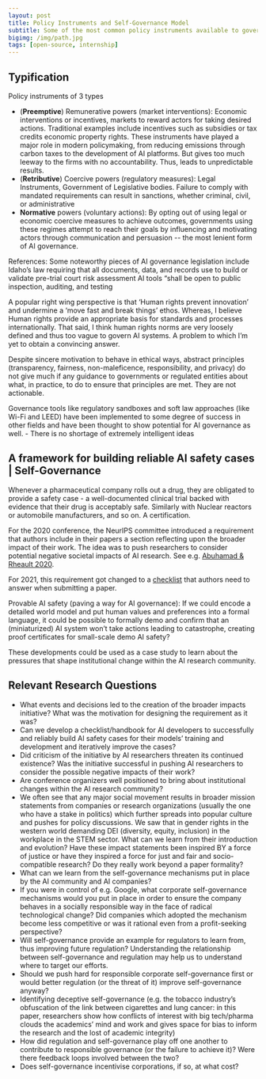 ```yaml
---
layout: post
title: Policy Instruments and Self-Governance Model
subtitle: Some of the most common policy instruments available to governments and society that could aid AI governance - preemptive and retributive
bigimg: /img/path.jpg
tags: [open-source, internship]
---
```


## Typification

Policy instruments of 3 types 

- (**Preemptive**) Remunerative powers (market interventions): Economic interventions or incentives, markets to reward actors for taking desired actions. Traditional examples include incentives such as subsidies or tax credits economic property rights. These instruments have played a major role in modern policymaking, from reducing emissions through carbon taxes to the development of AI platforms. But gives too much leeway to the firms with no accountability. Thus, leads to unpredictable results.
- (**Retributive**) Coercive powers (regulatory measures): Legal Instruments, Government of Legislative bodies. Failure to comply with mandated requirements can result in sanctions, whether criminal, civil, or administrative
- **Normative** powers (voluntary actions): By opting out of using legal or economic coercive measures to achieve outcomes, governments using these regimes attempt to reach their goals by influencing and motivating actors through communication and persuasion -- the most lenient form of AI governance.

References: Some noteworthy pieces of AI governance legislation include Idaho’s law requiring that all documents, data, and records use to build or validate pre-trial court risk assessment AI tools “shall be open to public inspection, auditing, and testing

A popular right wing perspective is that ‘Human rights prevent innovation’ and undermine a ‘move fast and break things’ ethos. Whereas, I believe Human rights provide an appropriate basis for standards and processes internationally. That said, I think human rights norms are very loosely defined and thus too vague to govern AI systems. A problem to which I’m yet to obtain a convincing answer.

Despite sincere motivation to behave in ethical ways, abstract principles (transparency, fairness, non-maleficence, responsibility, and privacy) do not give much if any guidance to governments or regulated entities about what, in practice, to do to ensure that principles are met. They are not actionable.

Governance tools like regulatory sandboxes and soft law approaches (like Wi-Fi and LEED) have been implemented to some degree of success in other fields and have been thought to show potential for AI governance as well. - There is no shortage of extremely intelligent ideas

## A framework for building reliable AI safety cases | Self-Governance

Whenever a pharmaceutical company rolls out a drug, they are obligated to provide a safety case - a well-documented clinical trial backed with evidence that their drug is acceptably safe. Similarly with Nuclear reactors or automobile manufacturers, and so on. A certification.

For the 2020 conference, the NeurIPS committee introduced a requirement that authors include in their papers a section reflecting upon the broader impact of their work. The idea was to push researchers to consider potential negative societal impacts of AI research. See e.g. [Abuhamad & Rheault 2020](https://arxiv.org/pdf/2011.13032.pdf).

For 2021, this requirement got changed to a [checklist](https://neurips.cc/Conferences/2021/PaperInformation/PaperChecklist) that authors need to answer when submitting a paper.

Provable AI safety (paving a way for AI governance): If we could encode a detailed world model and put human values and preferences into a formal language, it could be possible to formally demo and confirm that an (miniaturized) AI system won’t take actions leading to catastrophe, creating proof certificates for small-scale demo AI safety?

These developments could be used as a case study to learn about the pressures that shape institutional change within the AI research community.

## Relevant Research Questions

- What events and decisions led to the creation of the broader impacts initiative? What was the motivation for designing the requirement as it was?
- Can we develop a checklist/handbook for AI developers to successfully and reliably build AI safety cases for their models’ training and development and iteratively improve the cases?
- Did criticism of the initiative by AI researchers threaten its continued existence?
Was the initiative successful in pushing AI researchers to consider the possible negative impacts of their work?
- Are conference organizers well positioned to bring about institutional changes within the AI research community?
- We often see that any major social movement results in broader mission statements from companies or research organizations (usually the one who have a stake in politics) which further spreads into popular culture and pushes for policy discussions. We saw that in gender rights in the western world demanding DEI (diversity, equity, inclusion) in the workplace in the STEM sector. What can we learn from their introduction and evolution? Have these impact statements been inspired BY a force of justice or have they inspired a force for just and fair and socio-compatible research? Do they really work beyond a paper formality?
- What can we learn from the self-governance mechanisms put in place by the AI community and AI companies? 
- If you were in control of e.g. Google, what corporate self-governance mechanisms would you put in place in order to ensure the company behaves in a socially responsible way in the face of radical technological change? Did companies which adopted the mechanism become less competitive or was it rational even from a profit-seeking perspective?
- Will self-governance provide an example for regulators to learn from, thus improving future regulation? Understanding the relationship between self-governance and regulation may help us to understand where to target our efforts.
- Should we push hard for responsible corporate self-governance first or would better regulation (or the threat of it) improve self-governance anyway?
- Identifying deceptive self-governance  (e.g. the tobacco industry’s obfuscation of the link between cigarettes and lung cancer: in this paper, researchers show how conflicts of interest with big tech/pharma clouds the academics’ mind and work and gives space for bias to inform the research and the lost of academic integrity)
- How did regulation and self-governance play off one another to contribute to responsible governance (or the failure to achieve it)? Were there feedback loops involved between the two?
- Does self-governance incentivise corporations, if so, at what cost?











